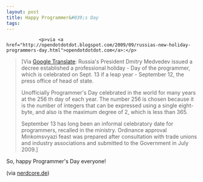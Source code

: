 ```yaml
---
layout: post
title: Happy Programmer&#039;s Day
tags:
---
```



                <p>via <a href="http://opendotdotdot.blogspot.com/2009/09/russias-new-holiday-programmers-day.html">opendotdotdot.com</a>:</p>
<blockquote>[Via <a href="http://translate.google.com/translate?prev=hp&amp;hl=en&amp;js=y&amp;u=http%3A%2F%2Fwww.aif.ru%2Fsociety%2Fnews%2F39080&amp;sl=auto&amp;tl=en&amp;history_state0=">Google Translate</a>: Russia's President Dmitry Medvedev issued a decree established a professional holiday - Day of the programmer, which is celebrated on Sept. 13 if a leap year - September 12, the press office of head of state.

Unofficially Programmer's Day celebrated in the world for many years at the 256 th day of each year. The number 256 is chosen because it is the number of integers that can be expressed using a single eight-byte, and also is the maximum degree of 2, which is less than 365.

September 13 has long been an informal celebratory date for programmers, recalled in the ministry. Ordinance approval Minkomsvyazi feast was prepared after consultation with trade unions and industry associations and submitted to the Government in July 2009.]</blockquote>
<p>So, happy Programmer's Day everyone!</p>
<p>(via <a href="http://www.nerdcore.de/wp/2009/09/13/offiziell-russian-programmers-day/">nerdcore.de</a>)</p>
